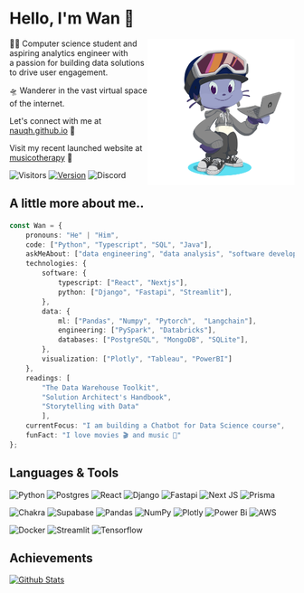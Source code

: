 # Hello, I'm Wan :wave:

<img align="right" width="260" src="octocat.png">

🧑‍💻 Computer science student and aspiring analytics engineer with  
a passion for building data solutions to drive user engagement.

🛸 Wanderer in the vast virtual space of the internet.

Let's connect with me at [nauqh.github.io](https://nauqh.github.io) 🌟

Visit my recent launched website at [musicotherapy](https://musicotherapy.vercel.app/) 🚀

![Visitors](https://komarev.com/ghpvc/?username=nauqh&label=Profile+views&style=flat-square)
[![Version](https://img.shields.io/badge/Portfolio-V2.0.0-blue?style=flat-square&logo=Github&colorB=00b4d8)](https://nauqh.github.io)
![Discord](https://img.shields.io/discord/574921006817476608.svg?label=Discord&logo=Discord&colorB=7289da&logoColor=white&style=flat-square)

## A little more about me..

```typescript
const Wan = {
    pronouns: "He" | "Him",
    code: ["Python", "Typescript", "SQL", "Java"],
    askMeAbout: ["data engineering", "data analysis", "software development"],
    technologies: {
        software: {
            typescript: ["React", "Nextjs"],
            python: ["Django", "Fastapi", "Streamlit"],
        },
        data: {
            ml: ["Pandas", "Numpy", "Pytorch",  "Langchain"],
            engineering: ["PySpark", "Databricks"],
            databases: ["PostgreSQL", "MongoDB", "SQLite"],
        },
        visualization: ["Plotly", "Tableau", "PowerBI"]
    },
    readings: [
        "The Data Warehouse Toolkit", 
        "Solution Architect's Handbook", 
        "Storytelling with Data"
        ],
    currentFocus: "I am building a Chatbot for Data Science course",
    funFact: "I love movies 🎬 and music 🎵"
};
```

## Languages & Tools
![Python](https://img.shields.io/badge/python%20-%2314354C.svg?&style=for-the-badge&logo=python&logoColor=white&colorB=00b4d8)
![Postgres](https://img.shields.io/badge/postgres-%23316192.svg?style=for-the-badge&logo=postgresql&logoColor=white&colorB=0096c7)
![React](https://img.shields.io/badge/react-%2320232a.svg?style=for-the-badge&logo=react&logoColor=white&&colorB=a594f9)
![Django](https://img.shields.io/badge/django-%23092E20.svg?style=for-the-badge&logo=django&logoColor=white&&colorB=9d4edd)
![Fastapi](https://img.shields.io/badge/FastAPI-005571?style=for-the-badge&logo=fastapi&logoColor=white&colorB=6f2dbd)
![Next JS](https://img.shields.io/badge/Next-black?style=for-the-badge&logo=next.js&logoColor=white)
![Prisma](https://img.shields.io/badge/Prisma-59666C?style=for-the-badge&logo=Prisma&logoColor=white)

![Chakra](https://img.shields.io/badge/chakra-%234ED1C5.svg?style=for-the-badge&logo=chakraui&logoColor=white)
![Supabase](https://img.shields.io/badge/Supabase-3ECF8E?style=for-the-badge&logo=supabase&logoColor=white)
![Pandas](https://img.shields.io/badge/pandas-%23150458.svg?style=for-the-badge&logo=pandas&logoColor=white&colorB=52b788)
![NumPy](https://img.shields.io/badge/numpy-%23013243.svg?style=for-the-badge&logo=numpy&logoColor=white&colorB=40916c)
![Plotly](https://img.shields.io/badge/Plotly-%233F4F75.svg?style=for-the-badge&logo=plotly&colorB=ffdd00)
![Power Bi](https://img.shields.io/badge/power_bi-F2C811?style=for-the-badge&logo=power-bi&logoColor=white&colorB=ffc300)
![AWS](https://img.shields.io/badge/AWS-%23FF9900.svg?style=for-the-badge&logo=amazon-web-services&logoColor=white)

![Docker](https://img.shields.io/badge/docker-%230db7ed.svg?style=for-the-badge&logo=docker&logoColor=white&colorB=ff758f)
![Streamlit](https://img.shields.io/badge/Streamlit%20-%2300599C.svg?&style=for-the-badge&logo=streamlit&colorB=ff4d6d&logoColor=white)
![Tensorflow](https://img.shields.io/badge/PyTorch-%23EE4C2C.svg?style=for-the-badge&logo=TensorFlow&logoColor=white&colorB=c9184a)

## Achievements
<!-- [![Readme Card](https://github-readme-stats.vercel.app/api/pin/?username=nauqh&repo=resonance&show_owner=true)](https://github.com/nauqh/resonance)
[![Readme Card](https://github-readme-stats.vercel.app/api/pin/?username=nauqh&repo=porobot&show_owner=true)](https://github.com/nauqh/porobot) -->

[![Github Stats](https://github-readme-stats.vercel.app/api?username=nauqh&count_private=true&show_icons=true&rank_icon=github)](https://github.com/nauqh/nauqh)
